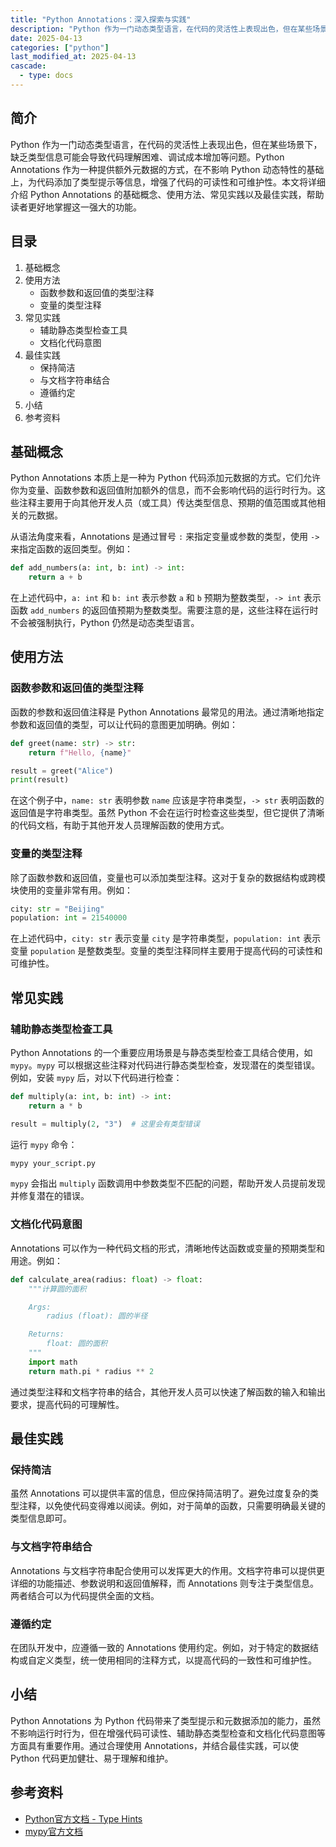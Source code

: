 ```yaml
---
title: "Python Annotations：深入探索与实践"
description: "Python 作为一门动态类型语言，在代码的灵活性上表现出色，但在某些场景下，缺乏类型信息可能会导致代码理解困难、调试成本增加等问题。Python Annotations 作为一种提供额外元数据的方式，在不影响 Python 动态特性的基础上，为代码添加了类型提示等信息，增强了代码的可读性和可维护性。本文将详细介绍 Python Annotations 的基础概念、使用方法、常见实践以及最佳实践，帮助读者更好地掌握这一强大的功能。"
date: 2025-04-13
categories: ["python"]
last_modified_at: 2025-04-13
cascade:
  - type: docs
---
```



## 简介
Python 作为一门动态类型语言，在代码的灵活性上表现出色，但在某些场景下，缺乏类型信息可能会导致代码理解困难、调试成本增加等问题。Python Annotations 作为一种提供额外元数据的方式，在不影响 Python 动态特性的基础上，为代码添加了类型提示等信息，增强了代码的可读性和可维护性。本文将详细介绍 Python Annotations 的基础概念、使用方法、常见实践以及最佳实践，帮助读者更好地掌握这一强大的功能。

<!-- more -->
## 目录
1. 基础概念
2. 使用方法
    - 函数参数和返回值的类型注释
    - 变量的类型注释
3. 常见实践
    - 辅助静态类型检查工具
    - 文档化代码意图
4. 最佳实践
    - 保持简洁
    - 与文档字符串结合
    - 遵循约定
5. 小结
6. 参考资料

## 基础概念
Python Annotations 本质上是一种为 Python 代码添加元数据的方式。它们允许你为变量、函数参数和返回值附加额外的信息，而不会影响代码的运行时行为。这些注释主要用于向其他开发人员（或工具）传达类型信息、预期的值范围或其他相关的元数据。

从语法角度来看，Annotations 是通过冒号 `:` 来指定变量或参数的类型，使用 `->` 来指定函数的返回类型。例如：

```python
def add_numbers(a: int, b: int) -> int:
    return a + b
```

在上述代码中，`a: int` 和 `b: int` 表示参数 `a` 和 `b` 预期为整数类型，`-> int` 表示函数 `add_numbers` 的返回值预期为整数类型。需要注意的是，这些注释在运行时不会被强制执行，Python 仍然是动态类型语言。

## 使用方法
### 函数参数和返回值的类型注释
函数的参数和返回值注释是 Python Annotations 最常见的用法。通过清晰地指定参数和返回值的类型，可以让代码的意图更加明确。例如：

```python
def greet(name: str) -> str:
    return f"Hello, {name}"

result = greet("Alice")
print(result)
```

在这个例子中，`name: str` 表明参数 `name` 应该是字符串类型，`-> str` 表明函数的返回值是字符串类型。虽然 Python 不会在运行时检查这些类型，但它提供了清晰的代码文档，有助于其他开发人员理解函数的使用方式。

### 变量的类型注释
除了函数参数和返回值，变量也可以添加类型注释。这对于复杂的数据结构或跨模块使用的变量非常有用。例如：

```python
city: str = "Beijing"
population: int = 21540000
```

在上述代码中，`city: str` 表示变量 `city` 是字符串类型，`population: int` 表示变量 `population` 是整数类型。变量的类型注释同样主要用于提高代码的可读性和可维护性。

## 常见实践
### 辅助静态类型检查工具
Python Annotations 的一个重要应用场景是与静态类型检查工具结合使用，如 `mypy`。`mypy` 可以根据这些注释对代码进行静态类型检查，发现潜在的类型错误。例如，安装 `mypy` 后，对以下代码进行检查：

```python
def multiply(a: int, b: int) -> int:
    return a * b

result = multiply(2, "3")  # 这里会有类型错误
```

运行 `mypy` 命令：

```bash
mypy your_script.py
```

`mypy` 会指出 `multiply` 函数调用中参数类型不匹配的问题，帮助开发人员提前发现并修复潜在的错误。

### 文档化代码意图
Annotations 可以作为一种代码文档的形式，清晰地传达函数或变量的预期类型和用途。例如：

```python
def calculate_area(radius: float) -> float:
    """计算圆的面积

    Args:
        radius (float): 圆的半径

    Returns:
        float: 圆的面积
    """
    import math
    return math.pi * radius ** 2
```

通过类型注释和文档字符串的结合，其他开发人员可以快速了解函数的输入和输出要求，提高代码的可理解性。

## 最佳实践
### 保持简洁
虽然 Annotations 可以提供丰富的信息，但应保持简洁明了。避免过度复杂的类型注释，以免使代码变得难以阅读。例如，对于简单的函数，只需要明确最关键的类型信息即可。

### 与文档字符串结合
Annotations 与文档字符串配合使用可以发挥更大的作用。文档字符串可以提供更详细的功能描述、参数说明和返回值解释，而 Annotations 则专注于类型信息。两者结合可以为代码提供全面的文档。

### 遵循约定
在团队开发中，应遵循一致的 Annotations 使用约定。例如，对于特定的数据结构或自定义类型，统一使用相同的注释方式，以提高代码的一致性和可维护性。

## 小结
Python Annotations 为 Python 代码带来了类型提示和元数据添加的能力，虽然不影响运行时行为，但在增强代码可读性、辅助静态类型检查和文档化代码意图等方面具有重要作用。通过合理使用 Annotations，并结合最佳实践，可以使 Python 代码更加健壮、易于理解和维护。

## 参考资料
- [Python官方文档 - Type Hints](https://docs.python.org/3/library/typing.html)
- [mypy官方文档](https://mypy.readthedocs.io/en/stable/)